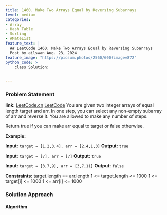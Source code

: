 ```yaml
---
title: 1460. Make Two Arrays Equal by Reversing Subarrays
level: medium
categories:
- Array
- Hash Table
- Sorting
- AMateList
feature_text: |
  ## LeetCode 1460. Make Two Arrays Equal by Reversing Subarrays
  Post by ailswan Aug. 23, 2024
feature_image: "https://picsum.photos/2560/600?image=872"
python_code: >
    class Solution:
   

---
```


### Problem Statement
**link:**
[LeetCode.cn](https://leetcode.cn/problems/make-two-arrays-equal-by-reversing-subarrays/)
[LeetCode](https://leetcode.com/make-two-arrays-equal-by-reversing-subarrays)
You are given two integer arrays of equal length target and arr. In one step, you can select any non-empty subarray of arr and reverse it. You are allowed to make any number of steps.

Return true if you can make arr equal to target or false otherwise.

**Example:**

**Input:** `target = [1,2,3,4], arr = [2,4,1,3]`
**Output:** `true`

**Input:** `target = [7], arr = [7]`
**Output:** `true`

**Input:** `target = [3,7,9], arr = [3,7,11]`
**Output:** `false`

**Constraints:**
target.length == arr.length
1 <= target.length <= 1000
1 <= target[i] <= 1000
1 <= arr[i] <= 1000

### Solution Approach
 
#### Algorithm
 